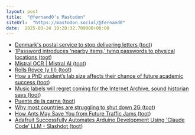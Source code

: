 ```yaml
---
layout: post
title:  "@fernand0's Mastodon"
siteUrl:  "https://mastodon.social/@fernand0"
date:  2025-03-24 10:28:32.709000+00:00
---
```

*  [Denmark's postal service to stop delivering letters ](https://www.bbc.com/news/articles/ckg8jllq283) ([toot](https://mastodon.social/@fernand0/114216934618167747))
*  [1Password introduces ‘nearby items,’ tying passwords to physical locations ](https://www.engadget.com/cybersecurity/1password-introduces-nearby-items-tying-passwords-to-physical-locations-140040723.htm) ([toot](https://mastodon.social/@fernand0/114216597825696765))
*  [Mistral OCR \| Mistral AI ](https://mistral.ai/news/mistral-oc) ([toot](https://mastodon.social/@fernand0/114215023236686298))
*  [Rolls Royce (y III) ](https://avecesunafoto.wordpress.com/2025/03/23/rolls-royce-y-iii) ([toot](https://mastodon.social/@fernand0/114213235970866293))
*  [How a PhD student’s lab size affects their chance of future academic success ](https://www.nature.com/articles/d41586-025-00644-) ([toot](https://mastodon.social/@fernand0/114213229302060864))
*  [Music labels will regret coming for the Internet Archive, sound historian says ](https://arstechnica.com/tech-policy/2025/03/music-labels-will-regret-coming-for-the-internet-archive-sound-historian-says) ([toot](https://mastodon.social/@fernand0/114212968728832200))
*  [Puente de la carne ](https://www.flickr.com/photos/fernand0/54374724896) ([toot](https://mastodon.social/@fernand0/114212623467388137))
*  [Why most countries are struggling to shut down 2G ](https://restofworld.org/2025/shutting-down-2g-networks-phones-obsolete) ([toot](https://mastodon.social/@fernand0/114212602058788960))
*  [How Ants May Save You from Future Traffic Jams ](https://www.scientificamerican.com/article/how-ants-may-save-you-from-future-traffic-jams) ([toot](https://mastodon.social/@fernand0/114212513910948052))
*  [Adafruit Successfully Automates Arduino Development Using 'Claude Code' LLM - Slashdot ](https://hardware.slashdot.org/story/25/03/10/0054257/adafruit-successfully-automates-arduino-development-using-claude-code-ll) ([toot](https://mastodon.social/@fernand0/114211763098012596))
